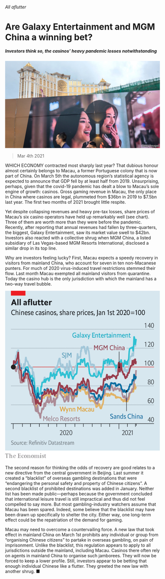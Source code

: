 ###### All aflutter

# Are Galaxy Entertainment and MGM China a winning bet? 

##### Investors think so, the casinos’ heavy pandemic losses notwithstanding 

![image](images/20210306_wbp504.jpg) 

> Mar 4th 2021 


WHICH ECONOMY contracted most sharply last year? That dubious honour almost certainly belongs to Macau, a former Portuguese colony that is now part of China. On March 5th the autonomous region’s statistical agency is expected to announce that GDP fell by at least half from 2019. Unsurprising, perhaps, given that the covid-19 pandemic has dealt a blow to Macau’s sole engine of growth: casinos. Gross gaming revenue in Macau, the only place in China where casinos are legal, plummeted from $36bn in 2019 to $7.5bn last year. The first two months of 2021 brought little respite.


Yet despite collapsing revenues and heavy pre-tax losses, share prices of Macau’s six casino operators have held up remarkably well (see chart). Three of them are worth more than they were before the pandemic. Recently, after reporting that annual revenues had fallen by three-quarters, the biggest, Galaxy Entertainment, saw its market value swell to $42bn. Investors also reacted with a collective shrug when MGM China, a listed subsidiary of Las Vegas-based MGM Resorts International, disclosed a similar drop in its top line.



Why are investors feeling lucky? First, Macau expects a speedy recovery in visitors from mainland China, who account for seven in ten non-Macanese punters. For much of 2020 virus-induced travel restrictions stemmed their flow. Last month Macau exempted all mainland visitors from quarantine. Today the casino hub is the only jurisdiction with which the mainland has a two-way travel bubble.

![image](images/20210306_WBC036.png) 



The second reason for thinking the odds of recovery are good relates to a new directive from the central government in Beijing. Last summer it created a “blacklist” of overseas gambling destinations that were “endangering the personal safety and property of Chinese citizens”. A second blacklist of prohibited destinations was added in January. Neither list has been made public—perhaps because the government concluded that international leisure travel is still impractical and thus did not feel compelled to say more. But most gambling-industry watchers assume that Macau has been spared. Indeed, some believe that the blacklist may have been drawn up specifically to shelter the city. Either way, one long-term effect could be the repatriation of the demand for gaming.


Macau may need to overcome a countervailing force. A new law that took effect in mainland China on March 1st prohibits any individual or group from “organising Chinese citizens” to partake in overseas gambling, on pain of imprisonment. Unlike the blacklist, this regulation appears to apply to all jurisdictions outside the mainland, including Macau. Casinos there often rely on agents in mainland China to organise such jamborees. They will now be forced to keep a lower profile. Still, investors appear to be betting that enough individual Chinese like a flutter. They greeted the new law with another shrug. ■

